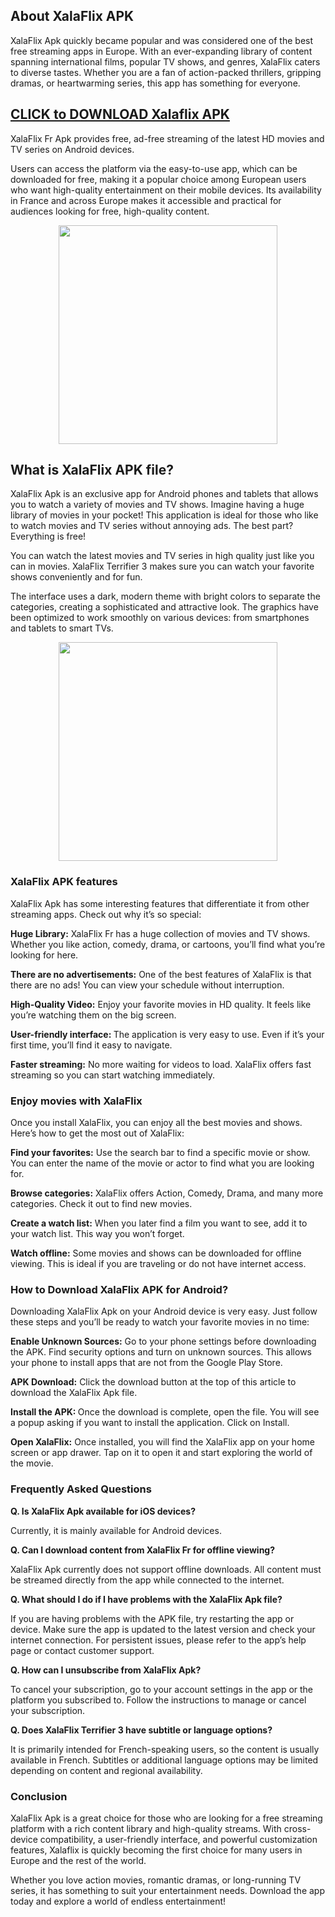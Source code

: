 <H2>About XalaFlix APK</H2>
<p>XalaFlix Apk quickly became popular and was considered one of the best free streaming apps in Europe. With an ever-expanding library of content spanning international films, popular TV shows, and genres, XalaFlix caters to diverse tastes. Whether you are a fan of action-packed thrillers, gripping dramas, or heartwarming series, this app has something for everyone.</p>
<h2 class="heading-element" dir="auto"><a href="https://xalaflix.org/" rel="nofollow">CLICK to DOWNLOAD Xalaflix APK</a></h2>

<p>XalaFlix Fr Apk provides free, ad-free streaming of the latest HD movies and TV series on Android devices.</p><p>Users can access the platform via the easy-to-use app, which can be downloaded for free, making it a popular choice among European users who want high-quality entertainment on their mobile devices. Its availability in France and across Europe makes it accessible and practical for audiences looking for free, high-quality content.</p><p style="text-align: center; "><img src="https://static.modapkload.com/xalaflix-apk.png" style="width: 350px;"><br></p><h2>What is XalaFlix APK file?</h2><p>XalaFlix Apk is an exclusive app for Android phones and tablets that allows you to watch a variety of movies and TV shows. Imagine having a huge library of movies in your pocket! This application is ideal for those who like to watch movies and TV series without annoying ads. The best part? Everything is free!</p><p>You can watch the latest movies and TV series in high quality just like you can in movies. XalaFlix Terrifier 3 makes sure you can watch your favorite shows conveniently and for fun.</p><p>The interface uses a dark, modern theme with bright colors to separate the categories, creating a sophisticated and attractive look. The graphics have been optimized to work smoothly on various devices: from smartphones and tablets to smart TVs.</p><p style="text-align: center; "><img src="https://static.modapkload.com/xalaflix-apk-for-android.png" style="width: 350px;"><br></p><h3>XalaFlix APK features</h3><p>XalaFlix Apk has some interesting features that differentiate it from other streaming apps. Check out why it’s so special:</p><p><b>Huge Library:</b> XalaFlix Fr has a huge collection of movies and TV shows. Whether you like action, comedy, drama, or cartoons, you’ll find what you’re looking for here.</p><p><b>There are no advertisements:</b>&nbsp;One of the best features of XalaFlix is ​​that there are no ads! You can view your schedule without interruption.</p><p><b>High-Quality Video:</b> Enjoy your favorite movies in HD quality. It feels like you’re watching them on the big screen.</p><p><b>User-friendly interface: </b>The application is very easy to use. Even if it’s your first time, you’ll find it easy to navigate.</p><p><b>Faster streaming:</b> No more waiting for videos to load. XalaFlix offers fast streaming so you can start watching immediately.</p><h3>Enjoy movies with XalaFlix</h3><p>Once you install XalaFlix, you can enjoy all the best movies and shows. Here’s how to get the most out of XalaFlix:</p><p><b>Find your favorites:</b>&nbsp;Use the search bar to find a specific movie or show. You can enter the name of the movie or actor to find what you are looking for.</p><p><b>Browse categories:</b> XalaFlix offers Action, Comedy, Drama, and many more categories. Check it out to find new movies.</p><p><b>Create a watch list:</b>&nbsp;When you later find a film you want to see, add it to your watch list. This way you won’t forget.</p><p><b>Watch offline:</b>&nbsp;Some movies and shows can be downloaded for offline viewing. This is ideal if you are traveling or do not have internet access.</p><h3>How to Download XalaFlix APK for Android?</h3><p>Downloading XalaFlix Apk on your Android device is very easy. Just follow these steps and you’ll be ready to watch your favorite movies in no time:</p><p><b>Enable Unknown Sources:</b> Go to your phone settings before downloading the APK. Find security options and turn on unknown sources. This allows your phone to install apps that are not from the Google Play Store.</p><p><b>APK Download:</b> Click the download button at the top of this article to download the XalaFlix Apk file.</p><p><b>Install the APK: </b>Once the download is complete, open the file. You will see a popup asking if you want to install the application. Click on Install.</p><p><b>Open XalaFlix:</b> Once installed, you will find the XalaFlix app on your home screen or app drawer. Tap on it to open it and start exploring the world of the movie.</p><h3>Frequently Asked Questions</h3><p><b>Q. Is XalaFlix Apk&nbsp;available for iOS devices?</b></p><p>Currently, it is mainly available for Android devices.</p><p><b>Q. Can I download content from XalaFlix Fr for offline viewing?</b></p><p>XalaFlix Apk currently does not support offline downloads. All content must be streamed directly from the app while connected to the internet.</p><p><b>Q. What should I do if I have problems with the XalaFlix Apk&nbsp;file?</b></p><p>If you are having problems with the APK file, try restarting the app or device. Make sure the app is updated to the latest version and check your internet connection. For persistent issues, please refer to the app’s help page or contact customer support.</p><p><b>Q. How can I unsubscribe from XalaFlix Apk?</b></p><p>To cancel your subscription, go to your account settings in the app or the platform you subscribed to. Follow the instructions to manage or cancel your subscription.</p><p><b>Q. Does XalaFlix Terrifier 3 have subtitle or language options?</b></p><p>It is primarily intended for French-speaking users, so the content is usually available in French. Subtitles or additional language options may be limited depending on content and regional availability.</p><h3>Conclusion</h3><p>XalaFlix Apk is a great choice for those who are looking for a free streaming platform with a rich content library and high-quality streams. With cross-device compatibility, a user-friendly interface, and powerful customization features, Xalaflix is ​​quickly becoming the first choice for many users in Europe and the rest of the world.</p><p>Whether you love action movies, romantic dramas, or long-running TV series, it has something to suit your entertainment needs. Download the app today and explore a world of endless entertainment!</p>
